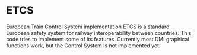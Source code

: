 # ETCS
European Train Control System implementation
ETCS is a standard European safety system for railway interoperability between countries. This code tries to implement some of its features. Currently most DMI graphical functions work, but the Control System is not implemented yet.
